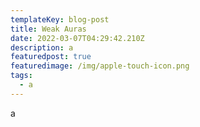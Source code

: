 ```yaml
---
templateKey: blog-post
title: Weak Auras
date: 2022-03-07T04:29:42.210Z
description: a
featuredpost: true
featuredimage: /img/apple-touch-icon.png
tags:
  - a
---
```

a